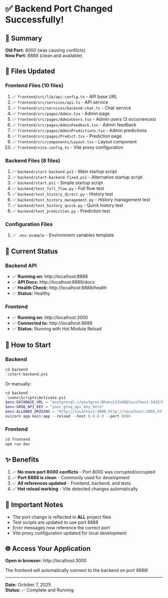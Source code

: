 # ✅ Backend Port Changed Successfully!

## 🎯 Summary

**Old Port:** 8000 (was causing conflicts)  
**New Port:** 8888 (clean and available)

## 📝 Files Updated

### Frontend Files (10 files)
1. ✅ `frontend/src/lib/api-config.ts` - API base URL
2. ✅ `frontend/src/services/api.ts` - API service
3. ✅ `frontend/src/services/backend-chat.ts` - Chat service
4. ✅ `frontend/src/pages/Admin.tsx` - Admin page
5. ✅ `frontend/src/pages/AdminUsers.tsx` - Admin users (3 occurrences)
6. ✅ `frontend/src/pages/AdminFeedback.tsx` - Admin feedback
7. ✅ `frontend/src/pages/AdminPredictions.tsx` - Admin predictions
8. ✅ `frontend/src/pages/Predict.tsx` - Prediction page
9. ✅ `frontend/src/components/Layout.tsx` - Layout component
10. ✅ `frontend/vite.config.ts` - Vite proxy configuration

### Backend Files (8 files)
1. ✅ `backend/start-backend.ps1` - Main startup script
2. ✅ `backend/start-backend-fixed.ps1` - Alternative startup script
3. ✅ `backend/start.ps1` - Simple startup script
4. ✅ `backend/test_full_flow.py` - Full flow test
5. ✅ `backend/test_history_direct.py` - History test
6. ✅ `backend/test_history_management.py` - History management test
7. ✅ `backend/test_history_quick.py` - Quick history test
8. ✅ `backend/test_prediction.py` - Prediction test

### Configuration Files
1. ✅ `.env.example` - Environment variables template

## 🚀 Current Status

### Backend API
- ✅ **Running on:** http://localhost:8888
- ✅ **API Docs:** http://localhost:8888/docs
- ✅ **Health Check:** http://localhost:8888/health
- ✅ **Status:** Healthy

### Frontend
- ✅ **Running on:** http://localhost:3000
- ✅ **Connected to:** http://localhost:8888
- ✅ **Status:** Running with Hot Module Reload

## 🔧 How to Start

### Backend
```powershell
cd backend
.\start-backend.ps1
```

Or manually:
```powershell
cd backend
.\venv\Scripts\Activate.ps1
$env:DATABASE_URL = "postgresql://postgres:Bhanu123%40@localhost:5432/health_predictor"
$env:GROQ_API_KEY = "your_groq_api_key_here"
$env:ALLOWED_ORIGINS = "http://localhost:3000,http://localhost:3001,http://localhost:3002"
uvicorn app.main:app --reload --host 0.0.0.0 --port 8888
```

### Frontend
```powershell
cd frontend
npm run dev
```

## ✨ Benefits

1. ✅ **No more port 8000 conflicts** - Port 8000 was corrupted/occupied
2. ✅ **Port 8888 is clean** - Commonly used for development
3. ✅ **All references updated** - Frontend, backend, and tests
4. ✅ **Hot reload working** - Vite detected changes automatically

## 📌 Important Notes

- The port change is reflected in **ALL** project files
- Test scripts are updated to use port 8888
- Error messages now reference the correct port
- Vite proxy configuration updated for local development

## 🌐 Access Your Application

**Open in browser:** http://localhost:3000

The frontend will automatically connect to the backend on port 8888!

---

**Date:** October 7, 2025  
**Status:** ✅ Complete and Running
